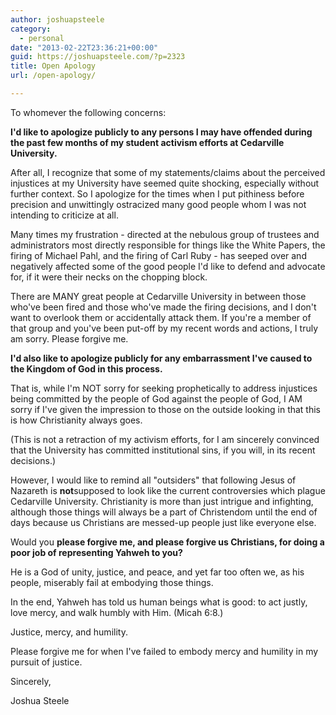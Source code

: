```yaml
---
author: joshuapsteele
category:
  - personal
date: "2013-02-22T23:36:21+00:00"
guid: https://joshuapsteele.com/?p=2323
title: Open Apology
url: /open-apology/

---
```

To whomever the following concerns:

**I'd like to apologize publicly to any persons I may have offended during the past few months of my student activism efforts at Cedarville University.**

After all, I recognize that some of my statements/claims about the perceived injustices at my University have seemed quite shocking, especially without further context. So I apologize for the times when I put pithiness before precision and unwittingly ostracized many good people whom I was not intending to criticize at all.

Many times my frustration - directed at the nebulous group of trustees and administrators most directly responsible for things like the White Papers, the firing of Michael Pahl, and the firing of Carl Ruby - has seeped over and negatively affected some of the good people I'd like to defend and advocate for, if it were their necks on the chopping block.

There are MANY great people at Cedarville University in between those who've been fired and those who've made the firing decisions, and I don't want to overlook them or accidentally attack them. If you're a member of that group and you've been put-off by my recent words and actions, I truly am sorry. Please forgive me.

**I'd also like to apologize publicly for any embarrassment I've caused to the Kingdom of God in this process.**

That is, while I'm NOT sorry for seeking prophetically to address injustices being committed by the people of God against the people of God, I AM sorry if I've given the impression to those on the outside looking in that this is how Christianity always goes.

(This is not a retraction of my activism efforts, for I am sincerely convinced that the University has committed institutional sins, if you will, in its recent decisions.)

However, I would like to remind all "outsiders" that following Jesus of Nazareth is **not**supposed to look like the current controversies which plague Cedarville University. Christianity is more than just intrigue and infighting, although those things will always be a part of Christendom until the end of days because us Christians are messed-up people just like everyone else.

Would you **please forgive me, and please forgive us Christians, for doing a poor job of representing Yahweh to you?**

He is a God of unity, justice, and peace, and yet far too often we, as his people, miserably fail at embodying those things.

In the end, Yahweh has told us human beings what is good: to act justly, love mercy, and walk humbly with Him. (Micah 6:8.)

Justice, mercy, and humility.

Please forgive me for when I've failed to embody mercy and humility in my pursuit of justice.

Sincerely,

Joshua Steele
